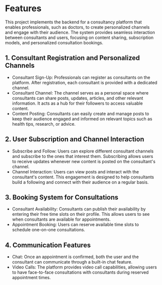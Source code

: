 # Features
This project implements the backend for a consultancy platform that enables professionals, such as doctors, to create personalized channels and engage with their audience. The system provides seamless interaction between consultants and users, focusing on content sharing, subscription models, and personalized consultation bookings.

## 1. Consultant Registration and Personalized Channels
* Consultant Sign-Up: Professionals can register as consultants on the platform. After registration, each consultant is provided with a dedicated channel.
* Consultant Channel: The channel serves as a personal space where consultants can share posts, updates, articles, and other relevant information. It acts as a hub for their followers to access valuable content.
* Content Posting: Consultants can easily create and manage posts to keep their audience engaged and informed on relevant topics such as health tips, research, or advice.
## 2. User Subscription and Channel Interaction
* Subscribe and Follow: Users can explore different consultant channels and subscribe to the ones that interest them. Subscribing allows users to receive updates whenever new content is posted on the consultant's channel.
* Channel Interaction: Users can view posts and interact with the consultant's content. This engagement is designed to help consultants build a following and connect with their audience on a regular basis.
## 3. Booking System for Consultations
* Consultant Availability: Consultants can publish their availability by entering their free time slots on their profile. This allows users to see when consultants are available for appointments.
* Appointment Booking: Users can reserve available time slots to schedule one-on-one consultations.
## 4. Communication Features
* Chat: Once an appointment is confirmed, both the user and the consultant can communicate through a built-in chat feature.
* Video Calls: The platform provides video call capabilities, allowing users to have face-to-face consultations with consultants during reserved appointment times.
